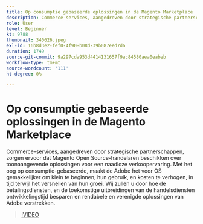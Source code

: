```yaml
---
title: Op consumptie gebaseerde oplossingen in de Magento Marketplace
description: Commerce-services, aangedreven door strategische partnerschappen, zorgen ervoor dat Magento Open Source handelaren toonaangevende oplossingen kunnen leveren voor een naadloze verkoopervaring... (Beschrijvingen moeten tussen de 60 en 160 tekens lang zijn)
role: User
level: Beginner
kt: 9788
thumbnail: 340626.jpeg
exl-id: 16b8d3e2-fef0-4f90-b08d-39b087eed7d6
duration: 1749
source-git-commit: 9a297cda953d4414131657f9ac84580aea0eabeb
workflow-type: tm+mt
source-wordcount: '111'
ht-degree: 0%

---
```


# Op consumptie gebaseerde oplossingen in de Magento Marketplace

Commerce-services, aangedreven door strategische partnerschappen, zorgen ervoor dat Magento Open Source-handelaren beschikken over toonaangevende oplossingen voor een naadloze verkoopervaring. Met het oog op consumptie-gebaseerde, maakt de Adobe het voor OS gemakkelijker om klein te beginnen, hun gebruik, en kosten te verhogen, in tijd terwijl het versnellen van hun groei. Wij zullen u door hoe de betalingsdiensten, en de toekomstige uitbreidingen van de handelsdiensten ontwikkelingstijd besparen en rendabele en verenigde oplossingen van Adobe verstrekken.

>[!VIDEO](https://video.tv.adobe.com/v/340626/?quality=12&learn=on)
